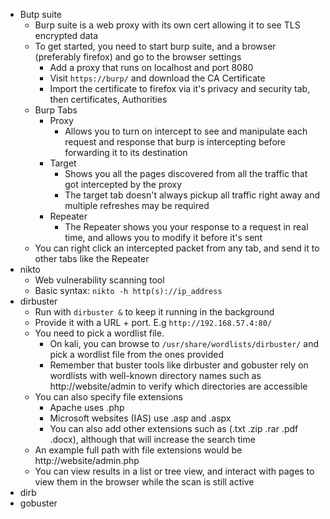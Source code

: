 - Butp suite
	- Burp suite is a web proxy with its own cert allowing it to see TLS encrypted data
	- To get started, you need to start burp suite, and a browser (preferably firefox) and go to the browser settings
		- Add a proxy that runs on localhost and port 8080
		- Visit `https://burp/` and download the CA Certificate
		- Import the certificate to firefox via it's privacy and security tab, then certificates, Authorities 
	- Burp Tabs
		- Proxy
			- Allows you to turn on intercept to see and manipulate each request and response that burp is intercepting before forwarding it to its destination
		- Target
			- Shows you all the pages discovered from all the traffic that got intercepted by the proxy
			-  The target tab doesn't always pickup all traffic right away and multiple refreshes may be required
		- Repeater
			- The Repeater shows you your response to a request in real time, and allows you to modify it before it's sent
	- You can right click an intercepted packet from any tab, and send it to other tabs like the Repeater
- nikto
	- Web vulnerability scanning tool
	- Basic syntax: `nikto -h http(s)://ip_address` 
- dirbuster
	- Run with `dirbuster &` to keep it running in the background
	- Provide it with a URL + port. E.g `http://192.168.57.4:80/`
	- You need to pick a wordlist file. 
		- On kali, you can browse to `/usr/share/wordlists/dirbuster/` and pick a wordlist file from the ones provided
		- Remember that buster tools like dirbuster and gobuster rely on wordlists with well-known directory names such as http://website/admin to verify which directories are accessible
	- You can also specify file extensions
		- Apache uses .php
		- Microsoft websites (IAS) use .asp and .aspx
		- You can also add other extensions such as (.txt .zip .rar .pdf .docx), although that will increase the search time
	- An example full path with file extensions would be http://website/admin.php
	- You can view results in a list or tree view, and interact with pages to view them in the browser while the scan is still active
- dirb
- gobuster